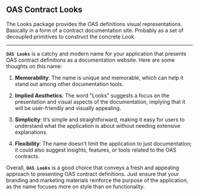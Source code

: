 ## OAS Contract Looks

The Looks package provides the OAS definitions visual representations. Basically in a form of a contract documentation site. Probably as a set of decoupled primitives to construct the concrete Look.

---

**`OAS Looks`** is a catchy and modern name for your application that presents OAS contract definitions as a documentation website. Here are some thoughts on this name:

1. **Memorability**: The name is unique and memorable, which can help it stand out among other documentation tools.
  
2. **Implied Aesthetics**: The word "Looks" suggests a focus on the presentation and visual aspects of the documentation, implying that it will be user-friendly and visually appealing.

3. **Simplicity**: It’s simple and straightforward, making it easy for users to understand what the application is about without needing extensive explanations.

4. **Flexibility**: The name doesn't limit the application to just documentation; it could also suggest insights, features, or tools related to the OAS contracts.

Overall, **`OAS Looks`** is a good choice that conveys a fresh and appealing approach to presenting OAS contract definitions. Just ensure that your branding and marketing materials reinforce the purpose of the application, as the name focuses more on style than on functionality.